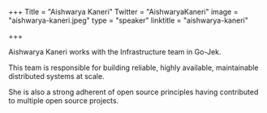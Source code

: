 +++
Title = "Aishwarya Kaneri"
Twitter = "AishwaryaKaneri"
image = "aishwarya-kaneri.jpeg"
type = "speaker"
linktitle = "aishwarya-kaneri"

+++

Aishwarya Kaneri works with the Infrastructure team in Go-Jek.

This team is responsible for building reliable, highly available, maintainable distributed systems at scale.

She is also a strong adherent of open source principles having contributed to multiple open source projects.

